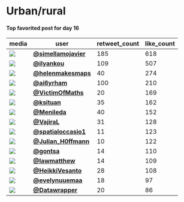 # Urban/rural

#### Top favorited post for day 16
| media                                                            | user                                                                                   |   retweet_count |   like_count |
|------------------------------------------------------------------|----------------------------------------------------------------------------------------|-----------------|--------------|
| ![](https://pbs.twimg.com/media/FEU2bmTXwAgTCpc.jpg)             | **[@simellamojavier](https://twitter.com/simellamojavier/status/1460633504505544708)** |             185 |          618 |
| ![](https://pbs.twimg.com/media/FETqBg0XoAIOcj3.jpg)             | **[@ilyankou](https://twitter.com/ilyankou/status/1460551179948199943)**               |             109 |          507 |
| ![](https://pbs.twimg.com/media/FEUTfyXXoAUWLz3.jpg)             | **[@helenmakesmaps](https://twitter.com/helenmakesmaps/status/1460595435412803594)**   |              40 |          274 |
| ![](https://pbs.twimg.com/tweet_video_thumb/FEVk4XaVEAQAUmJ.jpg) | **[@ai6yrham](https://twitter.com/ai6yrham/status/1460684851011407873)**               |             100 |          210 |
| ![](https://pbs.twimg.com/media/FEVQJe4XwAMP2YQ.jpg)             | **[@VictimOfMaths](https://twitter.com/VictimOfMaths/status/1460662664271745029)**     |              20 |          169 |
| ![](https://pbs.twimg.com/media/FETNhF_XsAQT4p4.jpg)             | **[@ksituan](https://twitter.com/ksituan/status/1460636024665636870)**                 |              35 |          162 |
| ![](https://pbs.twimg.com/media/FEVei7KXEAYSRT6.jpg)             | **[@Menileda](https://twitter.com/Menileda/status/1460677774805512206)**               |              40 |          152 |
| ![](https://pbs.twimg.com/media/FEUvNx7akAEmhYH.jpg)             | **[@VajiraL](https://twitter.com/VajiraL/status/1460625601962790915)**                 |              31 |          128 |
| ![](https://pbs.twimg.com/media/FEV2qJiXIAUGWc-.jpg)             | **[@spatialoccasio1](https://twitter.com/spatialoccasio1/status/1460704985562370048)** |              11 |          123 |
| ![](https://pbs.twimg.com/media/FEVIIc_WYAEv-Le.jpg)             | **[@Julian_H0ffmann](https://twitter.com/Julian_H0ffmann/status/1460653745633738757)** |              10 |          122 |
| ![](https://pbs.twimg.com/media/FERzsszXsAAyo9C.jpg)             | **[@gontsa](https://twitter.com/gontsa/status/1460420042898776067)**                   |              14 |          110 |
| ![](https://pbs.twimg.com/media/FEWlgVfWQAAuzNW.jpg)             | **[@Iawmatthew](https://twitter.com/Iawmatthew/status/1460757120815620101)**           |              14 |          109 |
| ![](https://pbs.twimg.com/media/FEUzThEXoAIsN9x.jpg)             | **[@HeikkiVesanto](https://twitter.com/HeikkiVesanto/status/1460630214669701133)**     |              28 |          108 |
| ![](https://pbs.twimg.com/tweet_video_thumb/FETLea3WUAI1Lu1.jpg) | **[@evelynuuemaa](https://twitter.com/evelynuuemaa/status/1460515954308354049)**       |              18 |           97 |
| ![](https://pbs.twimg.com/media/FEVBHAYWUAMlGtw.jpg)             | **[@Datawrapper](https://twitter.com/Datawrapper/status/1460645247109767173)**         |              20 |           86 |
 
